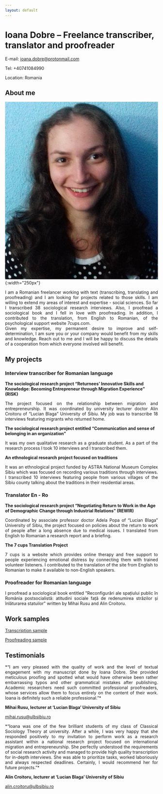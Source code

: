 ```yaml
---
layout: default
---
```


# Ioana Dobre – Freelance transcriber, translator and proofreader

E-mail: [ioana.dobre@protonmail.com](mailto:ioana.dobre@protonmail.com)

Tel: +40741084990

Location: Romania



## About me

![portfolio picture](assets/portfolio_picture.png){:width="250px"}

<div style="text-align: justify">I am a Romanian freelancer working with text (transcribing, translating and proofreading) and I am looking for projects related to those skills. I am willing to extend my areas of interest and expertise - social sciences. So far I transcribed 38 sociological research interviews. Also, I proofread a sociological book and I fell in love with proofreading. In addition, I contributed to the translation, from English to Romanian, of the psychological support website 7cups.com.</div>

<div style="text-align: justify">Given my expertise, my permanent desire to improve and self-determination, I am sure you or your company would benefit from my skills and knowledge. Reach out to me and I will be happy to discuss the details of a cooperation from which everyone involved will benefit.</div>

## My projects

### Interview transcriber for Romanian language

**The sociological research project “Returnees’ Innovative Skills and Knowledge: Becoming Entrepreneur through Migration Experience” (RISK)**
<div style="text-align: justify">The project focused on the relationship between migration and entrepreneurship. It was coordinated by university lecturer doctor Alin Croitoru of “Lucian Blaga” University of Sibiu. My job was to transcribe 18 interviews featuring migrants who returned home.</div>

**The sociological research project entitled “Communication and sense of belonging in an organization”**
<div style="text-align: justify">It was my own qualitative research as a graduate student. As a part of the research process I took 10 interviews and I transcribed them. </div>


**An ethnological research project focused on traditions**
<div style="text-align: justify">It was an ethnological project funded by ASTRA National Museum Complex Sibiu which was focused on recording various traditions through interviews. I transcribed 10 interviews featuring people from various villages of the Sibiu county talking about the traditions in their residential areas.</div>



### Translator En - Ro

**The sociological research project “Negotiating Return to Work in the Age of Demographic Change through Industrial Relations” (REWIR)**
<div style="text-align: justify">Coordinated by associate professor doctor Adela Popa of “Lucian Blaga” University of Sibiu, the project focused on policies about the return to work of people after a long absence due to medical issues. I translated from English to Romanian a research report and a briefing.</div>

**The 7 cups Translation Project**
<div style="text-align: justify">7 cups is a website which provides online therapy and free support to people experiencing emotional distress by connecting them with trained volunteer listeners. I contributed to the translation of the site from English to Romanian to make it available to non-English speakers. </div>


### Proofreader for Romanian language

<div style="text-align: justify">
I proofread a sociological book entitled "Reconfigurări ale spațiului public în România postsocialistă: atitudini sociale față de redenumirea străzilor și înlăturarea statuilor" written by Mihai Rusu and Alin Croitoru.</div>


## Work samples

[Transcription sample](https://drive.google.com/file/d/1xCmn5TnKkYOtQC1ieCqjsYVwWXJoDWzM/view)

[Proofreading sample](https://drive.google.com/file/d/1FdI_K_KJ2Lf0jkew86t7JBut5M3hthsK/view)

## Testimonials

<div style="text-align: justify">*“I am very pleased with the quality of work and the level of textual engagement with my manuscript done by Ioana Dobre. She provided meticulous proofing and spotted what would have otherwise been rather embarrassing typos and other grammatical mistakes after publishing. Academic researchers need such committed professional proofreaders, whose services allow them to focus entirely on the content of their work. Ioana is definitely such a reliable professional.”*</div>

**Mihai Rusu, lecturer at ‘Lucian Blaga’ University of Sibiu**

[mihai.rusu@ulbsibiu.ro](mailto:mihai.rusu@ulbsibiu.ro)

<div style="text-align: justify">*“Ioana was one of the few brilliant students of my class of Classical Sociology Theory at university. After a while, I was very happy that she responded positively to my invitation to perform work as a research assistant within a national research project focused on international migration and entrepreneurship. She perfectly understood the requirements of social research activity and managed to provide high quality transcription for in-depth interviews. She was able to prioritize tasks, worked laboriously and always respected deadlines. Certainly, I would recommend her for future projects.”*</div>

**Alin Croitoru, lecturer at ‘Lucian Blaga’ University of Sibiu**

[alin.croitoru@ulbsibiu.ro](mailto:alin.croitoru@ulbsibiu.ro)



